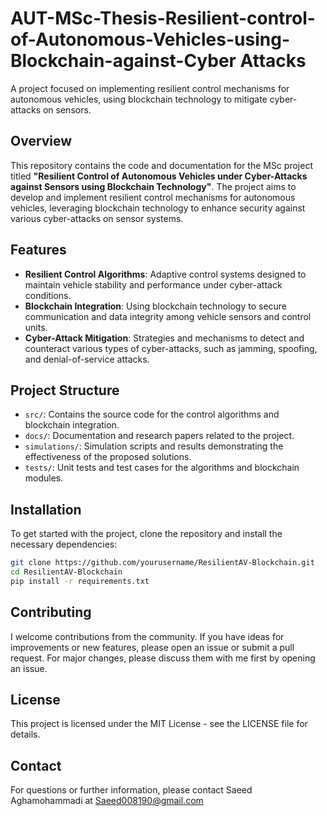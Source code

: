 # AUT-MSc-Thesis-Resilient-control-of-Autonomous-Vehicles-using-Blockchain-against-Cyber Attacks
A project focused on implementing resilient control mechanisms for autonomous vehicles, using blockchain technology to mitigate cyber-attacks on sensors.

## Overview
This repository contains the code and documentation for the MSc project titled **"Resilient Control of Autonomous Vehicles under Cyber-Attacks against Sensors using Blockchain Technology"**. The project aims to develop and implement resilient control mechanisms for autonomous vehicles, leveraging blockchain technology to enhance security against various cyber-attacks on sensor systems.

## Features
- **Resilient Control Algorithms**: Adaptive control systems designed to maintain vehicle stability and performance under cyber-attack conditions.
- **Blockchain Integration**: Using blockchain technology to secure communication and data integrity among vehicle sensors and control units.
- **Cyber-Attack Mitigation**: Strategies and mechanisms to detect and counteract various types of cyber-attacks, such as jamming, spoofing, and denial-of-service attacks.

## Project Structure
- `src/`: Contains the source code for the control algorithms and blockchain integration.
- `docs/`: Documentation and research papers related to the project.
- `simulations/`: Simulation scripts and results demonstrating the effectiveness of the proposed solutions.
- `tests/`: Unit tests and test cases for the algorithms and blockchain modules.

## Installation
To get started with the project, clone the repository and install the necessary dependencies:
```bash
git clone https://github.com/yourusername/ResilientAV-Blockchain.git
cd ResilientAV-Blockchain
pip install -r requirements.txt
```
## Contributing
I welcome contributions from the community. If you have ideas for improvements or new features, please open an issue or submit a pull request. For major changes, please discuss them with me first by opening an issue.

## License
This project is licensed under the MIT License - see the LICENSE file for details.

## Contact
For questions or further information, please contact Saeed Aghamohammadi at Saeed008190@gmail.com
